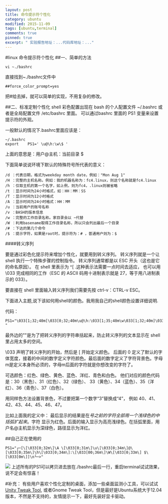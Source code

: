 ```yaml
---
layout: post
title: 命令提示符个性化
category: ubuntu
modified: 2015-11-09
tags: [ubuntu,terminal]
comments: true
pinned: true
excerpt: " 实验报告地址：...代码库地址：..."
---
```


#linux 命令提示符个性化
##一、简单的方法

`vi ~./bashrc`

直接找到~./bashrc文件中


```
##force_color_prompt=yes
```

把#给去掉，就可以简单的实现，不用复杂的修改。

##二、标准定制个性化
shell 彩色配置出现在 bash 的个人配置文件 ~/.bashrc 或者是全局配置文件 /etc/bashrc 里面。 可以通过bashrc 里面的 PS1 变量来设置提示符的外观。

一般默认的情况下.bashrc里面应该是：

```
~/.bashrc
export    PS1=' \u@\h:\w\$ '
```

上面的意思是：用户@主机：当前目录 $

下面简单说说环境下默认的特殊符号所代表的意义：

```
/d ：代表日期，格式为weekday month date，例如："Mon Aug 1"
/H ：完整的主机名称。例如：我的机器名称为：fc4.linux，则这个名称就是fc4.linux
/h ：仅取主机的第一个名字，如上例，则为fc4，.linux则被省略
/t ：显示时间为24小时格式，如：HH：MM：SS
/T ：显示时间为12小时格式
/A ：显示时间为24小时格式：HH：MM
/u ：当前用户的账号名称
/v ：BASH的版本信息
/w ：完整的工作目录名称。家目录会以 ~代替
/W ：利用basename取得工作目录名称，所以只会列出最后一个目录
/# ：下达的第几个命令
/$ ：提示字符，如果是root时，提示符为：# ，普通用户则为：$
```

####转义序列

要是通过彩色化提示符来增加个性化，就要用到转义序列。 转义序列就是一个让 shell 执行一个特殊步骤的控制指令。 转义序列通常都是以 ESC 开头（这也是它的命名原因）。 在 shell 里表示为 ^[ .这种表示法需要一点时间去适应， 也可以用 \033 完成相同的工作（ESC 的 ASCII 码用十进制表示就是 27，等于用八进制表示的 033）。

要直接在 shell 里面输入转义序列我们需要先按 ctrl-v：CTRL-v ESC。 

下面进入主题,说下该如何用shell的颜色。我用我自己的shell颜色设置详细说明.

代码：

```
PS1="\033[1;32;40m[\033[0;32;40m\u@\h:\033[1;35;40m\w\033[1;32;40m]\033[1;31;40m$\033[1;32;40m
"
```

最外边的""是为了把转义序列的字符串括起来，防止转义序列的文本显示在 shell 里占用太多的空间。

\033 声明了转义序列的开始，然后是 [ 开始定义颜色。 后面的 0 定义了默认的字体宽度，接着的中间的数字定义字符颜色。最后面的数字定义了字符背景色。字母m是定义本身所必须的，字母m后面的字符就是你想改变的字符了。

可选颜色：红色、绿色、黄色、蓝色、洋红、青色和白色。 他们对应的颜色代码是：30（黑色）、31（红色）、32（绿色）、 33（黄色）、34（蓝色）、35（洋红）、36（青色）、37（白色）。

用同样色方法设置背景色，不过要把第一个数字“3”替换成“4”， 例如 40、41、42、43、44、45、46、47。

比如上面我的定义中： 最后显示的结果是在$号之前的字符全部用一个浅绿色的中括弧扩起来。$字符 显示为红色。后面的输入显示为高亮浅绿色。在括弧里面，用户名@主机显示为深绿色，路径显示为洋红。

##自己正在使用的

```
PS1="┌─[\[\033[0;32m\]\A \[\033[0;31m\]\u\[\033[0;34m\]@\[\033[0;35m\]\h\[\033[0;34m\]:\[\033[00;36m\]\W\[\033[0;33m\] $\[\033[0m\]]\n└─>"
```

![](http://i.imgur.com/SIppgF9.png)
上述所有的PS1可以拷贝进去放在./bashrc最后一行，重启terminal试试效果，说不定会有惊喜！

#补充：
有些用户喜欢个性化定制的桌面，添加一些桌面监测小工具，可以试试[Unity Tweak Tool](http://www.2cto.com/os/201501/372413.html), 或者Gnome Tweak Tool，但是最好是Ubuntu系统大于12.04版本，不然是不支持的，友情提示一下，最好先装好显卡驱动。